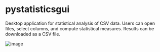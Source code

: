 # pystatisticsgui
Desktop application for statistical analysis of CSV data. Users can
open files, select columns, and compute statistical measures.
Results can be downloaded as a CSV file.

![image](https://github.com/Himank-Khatri/PyStaticsGUI/assets/86199877/4425d9d5-63de-457a-91ae-3ba0cfe6e5c2)
